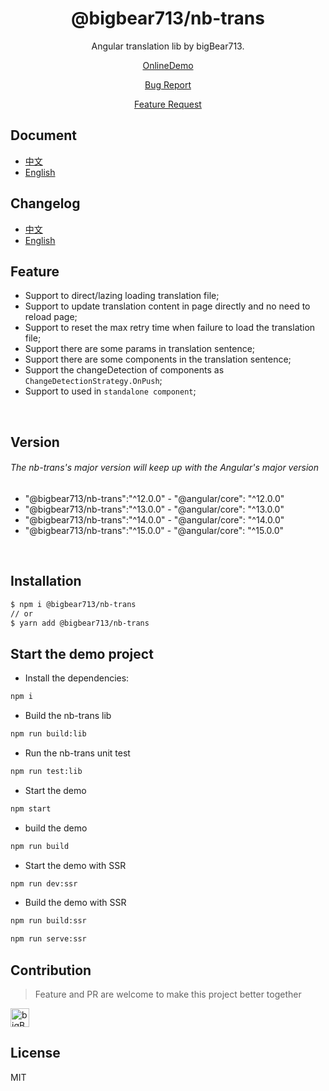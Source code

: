 <div align="center">

# @bigbear713/nb-trans

Angular translation lib by bigBear713.

[OnlineDemo](https://bigBear713.github.io/nb-trans/)

[Bug Report](https://github.com/bigBear713/nb-trans/issues)

[Feature Request](https://github.com/bigBear713/nb-trans/issues)

</div>

## Document
- [中文](https://github.com/bigBear713/nb-trans/blob/master/projects/nb-trans/README.md "文档 - 中文")
- [English](https://github.com/bigBear713/nb-trans/blob/master/projects/nb-trans/README.EN.md "Document - English")

## Changelog
- [中文](https://github.com/bigBear713/nb-trans/blob/master/CHANGELOG.md "更新日志 - 中文")
- [English](https://github.com/bigBear713/nb-trans/blob/master/CHANGELOG.EN.md "Changelog - English")

## Feature
- Support to direct/lazing loading translation file;
- Support to update translation content in page directly and no need to reload page;
- Support to reset the max retry time when failure to load the translation file;
- Support there are some params in translation sentence;
- Support there are some components in the translation sentence;
- Support the changeDetection of components as `ChangeDetectionStrategy.OnPush`;
- Support to used in `standalone component`;

<br>

## Version
###### The nb-trans's major version will keep up with the Angular's major version
- "@bigbear713/nb-trans":"^12.0.0" - "@angular/core": "^12.0.0"
- "@bigbear713/nb-trans":"^13.0.0" - "@angular/core": "^13.0.0"
- "@bigbear713/nb-trans":"^14.0.0" - "@angular/core": "^14.0.0"
- "@bigbear713/nb-trans":"^15.0.0" - "@angular/core": "^15.0.0"

<br>

## Installation
```bash
$ npm i @bigbear713/nb-trans
// or
$ yarn add @bigbear713/nb-trans
```

## Start the demo project
- Install the dependencies:
```bash
npm i
```

- Build the nb-trans lib
```bash
npm run build:lib
```

- Run the nb-trans unit test
```bash
npm run test:lib
```

- Start the demo
```bash
npm start
```

- build the demo
```bash
npm run build
```

- Start the demo with SSR
```bash
npm run dev:ssr
```

- Build the demo with SSR
```bash
npm run build:ssr

npm run serve:ssr
```
## Contribution
> Feature and PR are welcome to make this project better together

<a href="https://github.com/bigBear713" target="_blank"><img src="https://avatars.githubusercontent.com/u/12368900?v=4" alt="bigBear713" width="30px" height="30px"></a>

## License
MIT
